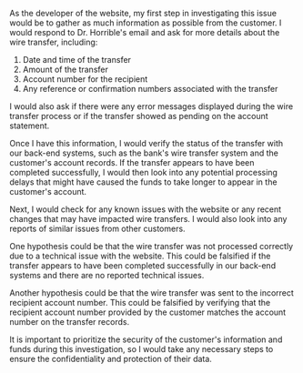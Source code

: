 As the developer of the website, my first step in investigating this issue would be to gather as much information as possible from the customer. I would respond to Dr. Horrible's email and ask for more details about the wire transfer, including:

1. Date and time of the transfer
2. Amount of the transfer
3. Account number for the recipient
4. Any reference or confirmation numbers associated with the transfer

I would also ask if there were any error messages displayed during the wire transfer process or if the transfer showed as pending on the account statement.

Once I have this information, I would verify the status of the transfer with our back-end systems, such as the bank's wire transfer system and the customer's account records. If the transfer appears to have been completed successfully, I would then look into any potential processing delays that might have caused the funds to take longer to appear in the customer's account.

Next, I would check for any known issues with the website or any recent changes that may have impacted wire transfers. I would also look into any reports of similar issues from other customers.

One hypothesis could be that the wire transfer was not processed correctly due to a technical issue with the website. This could be falsified if the transfer appears to have been completed successfully in our back-end systems and there are no reported technical issues.

Another hypothesis could be that the wire transfer was sent to the incorrect recipient account number. This could be falsified by verifying that the recipient account number provided by the customer matches the account number on the transfer records.

It is important to prioritize the security of the customer's information and funds during this investigation, so I would take any necessary steps to ensure the confidentiality and protection of their data.
